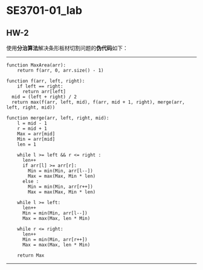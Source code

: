 # SE3701-01_lab
## HW-2

使用**分治算法**解决条形板材切割问题的**伪代码**如下：  

***

    function MaxArea(arr):
        return f(arr, 0, arr.size() - 1)

    function f(arr, left, right):
        if left == right:
          return arr[left]
      mid = (left + right) / 2
      return max(f(arr, left, mid), f(arr, mid + 1, right), merge(arr, left, right, mid))

    function merge(arr, left, right, mid):
        l = mid - 1
        r = mid + 1
        Max = arr[mid]
        Min = arr[mid]
        len = 1

        while l >= left && r <= right :
          len++
          if arr[l] >= arr[r]:
            Min = min(Min, arr[l--])
            Max = max(Max, Min * len)
          else :
            Min = min(Min, arr[r++])
            Max = max(Max, Min * len)

        while l >= left:
          len++
          Min = min(Min, arr[l--])
          Max = max(Max, len * Min)

        while r <= right:
          len++
          Min = min(Min, arr[r++])
          Max = max(Max, len * Min)

        return Max
      
***
